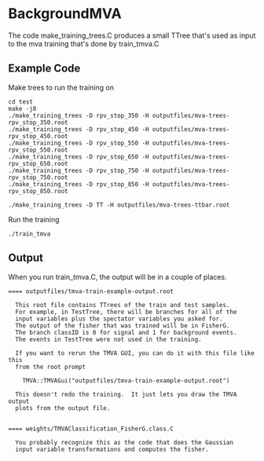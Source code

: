 # BackgroundMVA
The code make_training_trees.C produces a small TTree that's used as input to the mva training that's done by train_tmva.C

## Example Code
Make trees to run the training on

```
cd test
make -j8
./make_training_trees -D rpv_stop_350 -H outputfiles/mva-trees-rpv_stop_350.root
./make_training_trees -D rpv_stop_450 -H outputfiles/mva-trees-rpv_stop_450.root
./make_training_trees -D rpv_stop_550 -H outputfiles/mva-trees-rpv_stop_550.root
./make_training_trees -D rpv_stop_650 -H outputfiles/mva-trees-rpv_stop_650.root
./make_training_trees -D rpv_stop_750 -H outputfiles/mva-trees-rpv_stop_750.root
./make_training_trees -D rpv_stop_850 -H outputfiles/mva-trees-rpv_stop_850.root

./make_training_trees -D TT -H outputfiles/mva-trees-ttbar.root
```

Run the training
```
./train_tmva
```

## Output

  When you run train_tmva.C, the output will be in a couple of places.

    ==== outputfiles/tmva-train-example-output.root

      This root file contains TTrees of the train and test samples.
      For example, in TestTree, there will be branches for all of the
      input variables plus the spectator variables you asked for.
      The output of the fisher that was trained will be in FisherG.
      The branch classID is 0 for signal and 1 for background events.
      The events in TestTree were not used in the training.

      If you want to rerun the TMVA GUI, you can do it with this file like this
      from the root prompt

        TMVA::TMVAGui("outputfiles/tmva-train-example-output.root")

      This doesn't redo the training.  It just lets you draw the TMVA output
      plots from the output file.


    ==== weights/TMVAClassification_FisherG.class.C

      You probably recognize this as the code that does the Gaussian
      input variable transformations and computes the fisher.
